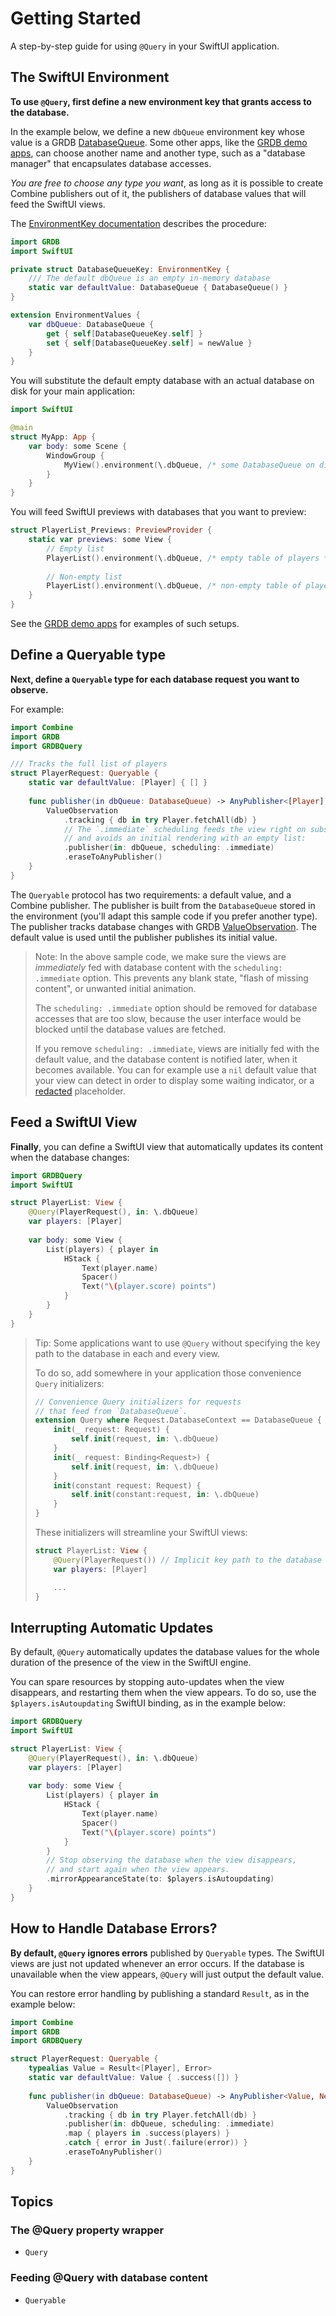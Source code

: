 # Getting Started

A step-by-step guide for using `@Query` in your SwiftUI application. 

## The SwiftUI Environment

**To use `@Query`, first define a new environment key that grants access to the database.**

In the example below, we define a new `dbQueue` environment key whose value is a GRDB [DatabaseQueue]. Some other apps, like the [GRDB demo apps], can choose another name and another type, such as a "database manager" that encapsulates database accesses.

*You are free to choose any type you want*, as long as it is possible to create Combine publishers out of it, the publishers of database values that will feed the SwiftUI views.

The [EnvironmentKey documentation](https://developer.apple.com/documentation/swiftui/environmentkey) describes the procedure:

```swift
import GRDB
import SwiftUI

private struct DatabaseQueueKey: EnvironmentKey {
    /// The default dbQueue is an empty in-memory database
    static var defaultValue: DatabaseQueue { DatabaseQueue() }
}

extension EnvironmentValues {
    var dbQueue: DatabaseQueue {
        get { self[DatabaseQueueKey.self] }
        set { self[DatabaseQueueKey.self] = newValue }
    }
}
```

You will substitute the default empty database with an actual database on disk for your main application:

```swift
import SwiftUI

@main
struct MyApp: App {
    var body: some Scene {
        WindowGroup {
            MyView().environment(\.dbQueue, /* some DatabaseQueue on disk */)
        }
    }
}
```

You will feed SwiftUI previews with databases that you want to preview:

```swift
struct PlayerList_Previews: PreviewProvider {
    static var previews: some View {
        // Empty list
        PlayerList().environment(\.dbQueue, /* empty table of players */)
        
        // Non-empty list
        PlayerList().environment(\.dbQueue, /* non-empty table of players */)
    }
}
```

See the [GRDB demo apps] for examples of such setups.

## Define a Queryable type

**Next, define a ``Queryable`` type for each database request you want to observe.**

For example:

```swift
import Combine
import GRDB
import GRDBQuery

/// Tracks the full list of players
struct PlayerRequest: Queryable {
    static var defaultValue: [Player] { [] }
    
    func publisher(in dbQueue: DatabaseQueue) -> AnyPublisher<[Player], Error> {
        ValueObservation
            .tracking { db in try Player.fetchAll(db) }
            // The `.immediate` scheduling feeds the view right on subscription,
            // and avoids an initial rendering with an empty list:
            .publisher(in: dbQueue, scheduling: .immediate)
            .eraseToAnyPublisher()
    }
}
```

The ``Queryable`` protocol has two requirements: a default value, and a Combine publisher. The publisher is built from the `DatabaseQueue` stored in the environment (you'll adapt this sample code if you prefer another type). The publisher tracks database changes with GRDB [ValueObservation]. The default value is used until the publisher publishes its initial value.

> Note: In the above sample code, we make sure the views are *immediately* fed with database content with the `scheduling: .immediate` option. This prevents any blank state, "flash of missing content", or unwanted initial animation.
>
> The `scheduling: .immediate` option should be removed for database accesses that are too slow, because the user interface would be blocked until the database values are fetched.
>
> If you remove `scheduling: .immediate`, views are initially fed with the default value, and the database content is notified later, when it becomes available. You can for example use a `nil` default value that your view can detect in order to display some waiting indicator, or a [redacted](https://developer.apple.com/documentation/swiftui/view/redacted(reason:)) placeholder.

## Feed a SwiftUI View

**Finally**, you can define a SwiftUI view that automatically updates its content when the database changes:

```swift
import GRDBQuery
import SwiftUI

struct PlayerList: View {
    @Query(PlayerRequest(), in: \.dbQueue)
    var players: [Player]
    
    var body: some View {
        List(players) { player in
            HStack {
                Text(player.name)
                Spacer()
                Text("\(player.score) points")
            }
        }
    }
}
```

> Tip: Some applications want to use `@Query` without specifying the key path to the database in each and every view.
>
> To do so, add somewhere in your application those convenience `Query` initializers:
>
> ```swift
> // Convenience Query initializers for requests
> // that feed from `DatabaseQueue`.
> extension Query where Request.DatabaseContext == DatabaseQueue {
>     init(_ request: Request) {
>         self.init(request, in: \.dbQueue)
>     }
>     init(_ request: Binding<Request>) {
>         self.init(request, in: \.dbQueue)
>     }
>     init(constant request: Request) {
>         self.init(constant:request, in: \.dbQueue)
>     }
> }
> ```
>
> These initializers will streamline your SwiftUI views:
>
> ```swift
> struct PlayerList: View {
>     @Query(PlayerRequest()) // Implicit key path to the database
>     var players: [Player]
>
>     ...
> }
> ```

## Interrupting Automatic Updates 

By default, `@Query` automatically updates the database values for the whole duration of the presence of the view in the SwiftUI engine.

You can spare resources by stopping auto-updates when the view disappears, and restarting them when the view appears. To do so, use the `$players.isAutoupdating` SwiftUI binding, as in the example below:

```swift
import GRDBQuery
import SwiftUI

struct PlayerList: View {
    @Query(PlayerRequest(), in: \.dbQueue)
    var players: [Player]
    
    var body: some View {
        List(players) { player in
            HStack {
                Text(player.name)
                Spacer()
                Text("\(player.score) points")
            }
        }
        // Stop observing the database when the view disappears,
        // and start again when the view appears.
        .mirrorAppearanceState(to: $players.isAutoupdating)
    }
}
```

## How to Handle Database Errors?

**By default, `@Query` ignores errors** published by `Queryable` types. The SwiftUI views are just not updated whenever an error occurs. If the database is unavailable when the view appears, `@Query` will just output the default value.

You can restore error handling by publishing a standard `Result`, as in the example below: 

```swift
import Combine
import GRDB
import GRDBQuery

struct PlayerRequest: Queryable {
    typealias Value = Result<[Player], Error>
    static var defaultValue: Value { .success([]) }
    
    func publisher(in dbQueue: DatabaseQueue) -> AnyPublisher<Value, Never> {
        ValueObservation
            .tracking { db in try Player.fetchAll(db) }
            .publisher(in: dbQueue, scheduling: .immediate)
            .map { players in .success(players) }
            .catch { error in Just(.failure(error)) }
            .eraseToAnyPublisher()
    }
}
```

## Topics

### The @Query property wrapper

- ``Query``

### Feeding @Query with database content

- ``Queryable``

[DatabaseQueue]: https://github.com/groue/GRDB.swift/blob/master/README.md#database-queues
[ValueObservation]: https://github.com/groue/GRDB.swift/blob/master/README.md#valueobservation
[GRDB demo apps]: https://github.com/groue/GRDB.swift/tree/master/Documentation/DemoApps
